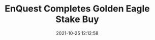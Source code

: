 ---
"title": "EnQuest Completes Golden Eagle Stake Buy"
"date": "2021-10-25 12:12:58"
"feed_name": "RIGZONE"
"feed_website": "http://www.rigzone.com/"
"feed_rss": "http://www.rigzone.com/news/rss/rigzone_latest.aspx"
"link": "https://www.rigzone.com/news/enquest_completes_golden_eagle_stake_buy-25-oct-2021-166804-article/?rss=true"
"source": "None"
"file": "_posts/2021-1-1-acbeb7ded3c49039454b3134897edfbb516b3710.md"
"accident": "0"
"drilling": "0"
"dead": "0"
"injured": "0"
"arrested": "0"
"place": "unknown place"
"where": "unknown site"
"causes": "unknown"
"place_uri": "unknown place"
---